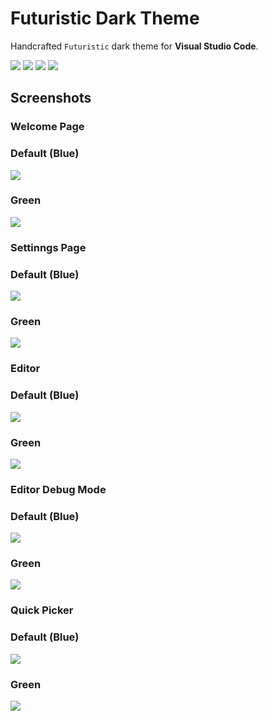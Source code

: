 # Futuristic Dark Theme

Handcrafted `Futuristic` dark theme for **Visual Studio Code**.

![](https://flat.badgen.net/vs-marketplace/v/deepak-bhardwaj.futuristic) ![](https://flat.badgen.net/vs-marketplace/i/deepak-bhardwaj.futuristic) ![](https://flat.badgen.net/vs-marketplace/d/deepak-bhardwaj.futuristic) ![](https://flat.badgen.net/github/last-commit/deepak-bhardwaj-ps/VSCode-Theme-Futuristic)

## Screenshots

### Welcome Page

### Default (Blue)

![](docs/img/welcome-page.png)

### Green

![](docs/img/welcome-green.png)

### Settinngs Page

### Default (Blue)

![](docs/img/settings-page.png)

### Green

![](docs/img/settings-page-green.png)

### Editor

### Default (Blue)

![](docs/img/screenshot-editor.png)

### Green

![](docs/img/screenshot-editor-green.png)

### Editor Debug Mode

### Default (Blue)

![](docs/img/screennshot-debug.png)

### Green

![](docs/img/screenshot-debug-green.png)

### Quick Picker

### Default (Blue)

![](docs/img/quick-picker.png)

### Green

![](docs/img/quick-picker-green.png)

